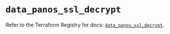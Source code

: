 # `data_panos_ssl_decrypt`

Refer to the Terraform Registry for docs: [`data_panos_ssl_decrypt`](https://registry.terraform.io/providers/paloaltonetworks/panos/2.0.5/docs/data-sources/ssl_decrypt).
